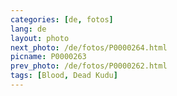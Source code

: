 ```yaml
---
categories: [de, fotos]
lang: de
layout: photo
next_photo: /de/fotos/P0000264.html
picname: P0000263
prev_photo: /de/fotos/P0000262.html
tags: [Blood, Dead Kudu]
---
```

